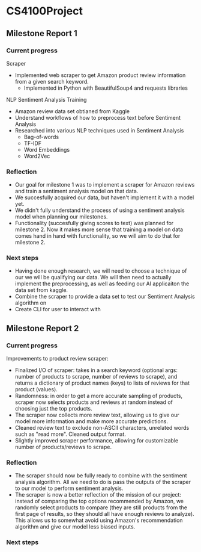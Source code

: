 # CS4100Project

## Milestone Report 1

### Current progress

Scraper
- Implemented web scraper to get Amazon product review information from a given search keyword.
  - Implemented in Python with BeautifulSoup4 and requests libraries

NLP Sentiment Analysis Training
- Amazon review data set obtianed from Kaggle
- Understand workflows of how to preprocess text before Sentiment Analysis
- Researched into various NLP techniques used in Sentiment Analysis
  - Bag-of-words
  - TF-IDF
  - Word Embeddings
  - Word2Vec

### Reflection
- Our goal for milestone 1 was to implement a scraper for Amazon reviews and train a sentiment analysis model on that data.
- We succesfully acquired our data, but haven't implement it with a model yet.
- We didn't fully understand the process of using a sentiment analysis model when planning our milestones.
- Functionality (succesfully giving scores to text) was planned for milestone 2. Now it makes more sense that training a model on data comes hand in hand with functionality, so we will aim to do that for milestone 2.

### Next steps
- Having done enough research, we will need to choose a technique of our we will be qualifying our data. We will then need to actually implement the preprocessing, as well as feeding our AI applicaiton the data set from kaggle. 
- Combine the scraper to provide a data set to test our Sentiment Analysis algorithm on
- Create CLI for user to interact with

## Milestone Report 2

### Current progress
Improvements to product review scraper:
- Finalized I/O of scraper: takes in a search keyword (optional args: number of products to scrape, number of reviews to scrape), and returns a dictionary of product names (keys) to lists of reviews for that product (values).
- Randomness: in order to get a more accurate sampling of products, scraper now selects products and reviews at random instead of choosing just the top products.
- The scraper now collects more review text, allowing us to give our model more information and make more accurate predictions.
- Cleaned review text to exclude non-ASCII characters, unrelated words such as "read more". Cleaned output format.
- Slightly improved scraper performance, allowing for customizable number of products/reviews to scrape.

### Reflection
- The scraper should now be fully ready to combine with the sentiment analysis algorithm. All we need to do is pass the outputs of the scraper to our model to perform sentiment analysis.
- The scraper is now a better reflection of the mission of our project: instead of comparing the top options recommended by Amazon, we randomly select products to compare (they are still products from the first page of results, so they should all have enough reviews to analyze). This allows us to somewhat avoid using Amazon's recommendation algorithm and give our model less biased inputs.

### Next steps

